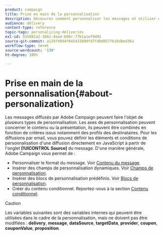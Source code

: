 ```yaml
---
product: campaign
title: Prise en main de la personnalisation
description: Découvrez comment personnaliser les messages et utiliser un contenu conditionnel dans Campaign
audience: delivery
content-type: reference
topic-tags: personalizing-deliveries
exl-id: 555082a2-1b62-4aa4-b80c-77b1a1ef9491
source-git-commit: a129f49d4f045433899fd7fdbd057fb16d0ed36a
workflow-type: tm+mt
source-wordcount: '139'
ht-degree: 100%

---
```


# Prise en main de la personnalisation{#about-personalization}

Les messages diffusés par Adobe Campaign peuvent faire l&#39;objet de plusieurs types de personnalisation. Les axes de personnalisation peuvent concerner le contenu ou la présentation, ils peuvent être combinés en fonction de critères issus notamment des profils des destinataires. Pour les diffusions par email, vous pouvez définir les éléments et conditions de personnalisation d&#39;une diffusion directement en JavaScript à partir de l&#39;onglet **[!UICONTROL Source]** du message. D&#39;une manière générale, Adobe Campaign vous permet de :

* Personnaliser le format du message. Voir [Contenu du message](defining-the-email-content.md#message-content).
* Insérer des champs de personnalisation dynamiques. Voir [Champs de personnalisation](personalization-fields.md).
* Insérer des blocs de personnalisation prédéfinis. Voir [Blocs de personnalisation](personalization-blocks.md).
* Créer du contenu conditionnel. Reportez-vous à la section [Contenu conditionnel](conditional-content.md).

>[!CAUTION]
>
>Les variables suivantes sont des variables internes qui peuvent être utilisées dans le cadre de la personnalisation, mais ne doivent pas être modifiées : **delivery**, **message**, **dataSource**, **targetData**, **provider**, **coupon**, **couponValue**, **proposition**.
